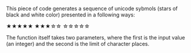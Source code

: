 This piece of code generates a sequence of unicode sybmols (stars of black and white color) presented in a following ways:

★★★★★
★★★☆☆
☆☆☆☆☆

The function itself takes two parameters, where the first is the input value (an integer) and the second is the limit of character places.


